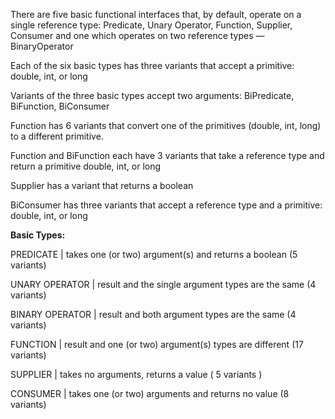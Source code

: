 



There are five basic functional interfaces that, by default, operate on a single reference type: Predicate, Unary Operator, Function, Supplier, Consumer and one which operates on two reference types — BinaryOperator

Each of the six basic types has three variants that accept a primitive: double, int, or long

Variants of the three basic types accept two arguments: BiPredicate, BiFunction, BiConsumer

Function has 6 variants that convert one of the primitives (double, int, long) to a different primitive.

Function and BiFunction each have 3 variants that take a reference type and return a primitive double, int, or long

Supplier has a variant that returns a boolean

BiConsumer has three variants that accept a reference type and a primitive: double, int, or long

****Basic Types:****

PREDICATE              |	takes one (or two) argument(s) and returns a boolean (5 variants)

UNARY OPERATOR         |	result and the single argument types are the same (4 variants)

BINARY OPERATOR        |	result and both argument types are the same (4 variants)

FUNCTION               |	result and one (or two) argument(s) types are different (17 variants)

SUPPLIER               |	takes no arguments, returns a value ( 5 variants )

CONSUMER               |	takes one (or two) arguments and returns no value (8 variants)
